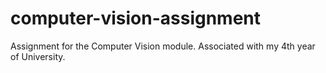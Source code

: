 # computer-vision-assignment
Assignment for the Computer Vision module. Associated with my 4th year of University.
